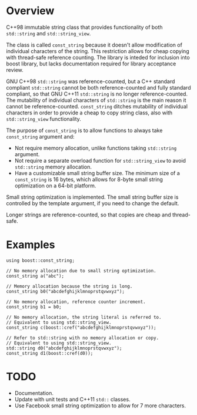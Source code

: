 # Overview 
C++98 immutable string class that provides functionality of both `std::string` and `std::string_view`. 

The class is called `const_string` because it doesn't allow modification of individual characters of the string. This restriction allows for cheap copying with thread-safe reference counting. The library is inteded for inclusion into boost library, but lacks documentation required for library acceptance review.

GNU C++98 `std::string` was reference-counted, but a C++ standard compliant `std::string` cannot be both reference-counted and fully standard compliant, so that GNU C++11 `std::string` is no longer reference-counted. The mutability of individual characters of `std::string` is the main reason it cannot be reference-counted. `const_string` ditches mutability of individual characters in order to provide a cheap to copy string class, also with `std::string_view` functionality.

The purpose of `const_string` is to allow functions to always take `const_string` argument and:

* Not require memory allocation, unlike functions taking `std::string` argument.
* Not require a separate overload function for `std::string_view` to avoid `std::string` memory allocation.
* Have a customizable small string buffer size. The minimum size of a `const_string` is 16 bytes, which allows for 8-byte small string optimization on a 64-bit platform. 

Small string optimization is implemented. The small string buffer size is controlled by the template argument, if you need to change the default.

Longer strings are reference-counted, so that copies are cheap and thread-safe. 

# Examples

```
using boost::const_string;

// No memory allocation due to small string optimization.
const_string a("abc");

// Memory allocation because the string is long.
const_string b0("abcdefghijklmnoprstqvwxyz"); 

// No memory allocation, reference counter increment.
const_string b1 = b0; 

// No memory allocation, the string literal is referred to.
// Equivalent to using std::string_view.
const_string c(boost::cref("abcdefghijklmnoprstqvwxyz")); 

// Refer to std::string with no memory allocation or copy.
// Equivalent to using std::string_view.
std::string d0("abcdefghijklmnoprstqvwxyz");
const_string d1(boost::cref(d0)); 
```

# TODO

* Documentation.
* Update with unit tests and C++11 `std::` classes.
* Use Facebook small string optimization to allow for 7 more characters.
